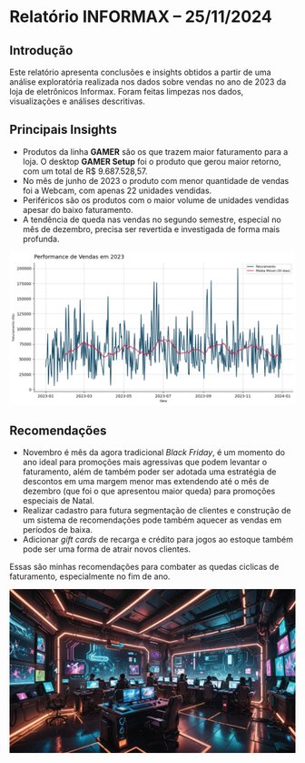 # Relatório INFORMAX – 25/11/2024
## Introdução
Este relatório apresenta conclusões e insights obtidos a partir de uma análise exploratória realizada nos dados sobre vendas no ano de 2023 da loja de eletrônicos Informax. Foram feitas limpezas nos dados, visualizações e análises descritivas. 

## Principais Insights
- Produtos da linha **GAMER** são os que trazem maior faturamento para a loja. O desktop **GAMER Setup** foi o produto que gerou maior retorno, com um total de R$ 9.687.528,57.
- No mês de junho de 2023 o produto com menor quantidade de vendas foi a Webcam, com apenas 22 unidades vendidas. 
- Periféricos são os produtos com o maior volume de unidades vendidas apesar do baixo faturamento. 
- A tendência de queda nas vendas no segundo semestre, especial no mês de dezembro, precisa ser revertida e investigada de forma mais profunda.

![img1](../doc/img/plot_9.png)

## Recomendações
- Novembro é mês da agora tradicional *Black Friday*, é um momento do ano ideal para promoções mais agressivas que podem levantar o faturamento, além de também poder ser adotada uma estratégia de descontos em uma margem menor mas extendendo até o mês de dezembro (que foi o que apresentou maior queda) para promoções especiais de Natal.
- Realizar cadastro para futura segmentação de clientes e construção de um sistema de recomendações pode também aquecer as vendas em períodos de baixa.
- Adicionar *gift cards* de recarga e crédito para jogos ao estoque também pode ser uma forma de atrair novos clientes. 

Essas são minhas recomendações para combater as quedas ciclicas de faturamento, especialmente no fim de ano. 

![img2](../doc/img/yfjoBtM1PTXsEnwgpGSL--2--tne4f.jpg)